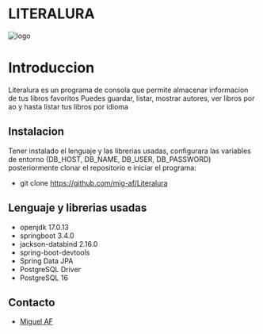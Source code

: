 
# LITERALURA
![logo](https://i.ibb.co/H74QStx/4916204220986797430.jpg)

# Introduccion
Literalura es un programa de consola que permite  almacenar informacion de tus libros favoritos 
Puedes guardar, listar, mostrar autores, ver libros por ao y hasta listar tus libros por idioma


Instalacion
-
Tener instalado el lenguaje y las librerias usadas, configurara las variables de entorno (DB_HOST, DB_NAME, DB_USER, DB_PASSWORD) posteriormente clonar el repositorio e iniciar el programa: 
- git clone https://github.com/mig-af/Literalura

Lenguaje y librerias usadas 
-  

- openjdk 17.0.13 
- springboot 3.4.0
- jackson-databind 2.16.0
- spring-boot-devtools
- Spring Data JPA 
- PostgreSQL Driver
- PostgreSQL 16


Contacto
-
- [Miguel AF](https://t.me/pes528)




